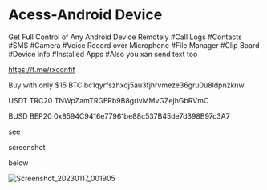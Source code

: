 
# Acess-Android Device 
Get Full Control of Any Android Device Remotely 
#Call Logs
#Contacts
#SMS 
#Camera
#Voice Record over Microphone
#File Manager 
#Clip Board
#Device info
#Installed Apps
#Also you xan send text too

https://t.me/rxconfif

Buy with only $15
BTC 
bc1qyrfszhxdj5au3fjhrvmeze36gru0u8ldpnzknw

USDT TRC20
TNWpZamTRGERb9B8grivMMvGZejhGbRVmC

BUSD BEP20
0x8594C9416e77961be88c537B45de7d398B97c3A7

see


screenshot


below




![Screenshot_20230117_001905](https://user-images.githubusercontent.com/87492537/212746327-fae777a5-47bd-4a96-adf7-af3e204b45e9.jpg)
